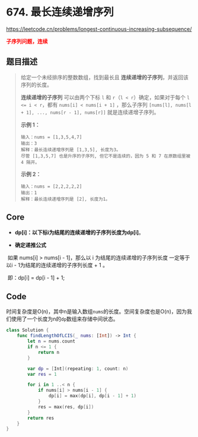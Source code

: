 # 674. 最长连续递增序列

https://leetcode.cn/problems/longest-continuous-increasing-subsequence/

**<font color=red>子序列问题，连续</font>**

## 题目描述

> 给定一个未经排序的整数数组，找到最长且 **连续递增的子序列**，并返回该序列的长度。
>
> **连续递增的子序列** 可以由两个下标 `l` 和 `r`（`l < r`）确定，如果对于每个 `l <= i < r`，都有 `nums[i] < nums[i + 1]` ，那么子序列 `[nums[l], nums[l + 1], ..., nums[r - 1], nums[r]]` 就是连续递增子序列。
>
>  
>
> **示例 1：**
>
> ```
> 输入：nums = [1,3,5,4,7]
> 输出：3
> 解释：最长连续递增序列是 [1,3,5], 长度为3。
> 尽管 [1,3,5,7] 也是升序的子序列, 但它不是连续的，因为 5 和 7 在原数组里被 4 隔开。 
> ```
>
> **示例 2：**
>
> ```
> 输入：nums = [2,2,2,2,2]
> 输出：1
> 解释：最长连续递增序列是 [2], 长度为1。
> ```

## Core

- **dp[i]：以下标i为结尾的连续递增的子序列长度为dp[i]**。

- **确定递推公式**

​		如果 nums[i] > nums[i - 1]，那么以 i 为结尾的连续递增的子序列长度 一定等于 以i - 1为结尾的连续递增的子序列长度 + 1 。

​		即：dp[i] = dp[i - 1] + 1;



## Code

时间复杂度是O(n)，其中n是输入数组`nums`的长度。空间复杂度也是O(n)，因为我们使用了一个长度为n的`dp`数组来存储中间状态。

```swift
class Solution {
    func findLengthOfLCIS(_ nums: [Int]) -> Int {
        let n = nums.count
        if n <= 1 {
            return n
        }

        var dp = [Int](repeating: 1, count: n)
        var res = 1

        for i in 1 ..< n {
            if nums[i] > nums[i - 1] {
                dp[i] = max(dp[i], dp[i - 1] + 1)
            }
            res = max(res, dp[i])
        }
        return res
    }
}
```

